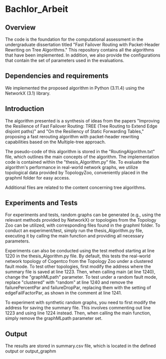 # Bachlor_Arbeit
## Overview
The code is the foundation for the computational assessment in the undergraduate dissertation titled "Fast Failover Routing with Packet-Header Rewriting on Tree Algorithms." This repository contains all the algorithms that have been implemented. In addition, we also provide the configurations that contain the set of parameters used in the evaluations.

## Dependencies and requirements
We implemented the proposed algorithm in Python (3.11.4) using the NetworkX (3.1) library.

## Introduction
The algorithm presented is a synthesis of ideas from the papers "Improving the Resilience of Fast Failover Routing: TREE (Tree Routing to Extend Edge disjoint paths)" and "On the Resiliency of Static Forwarding Tables," proposing a fast rerouting algorithm with packet-header rewriting capabilities based on the Multiple-tree approach.

The pseudo-code of this algorithm is stored in the "RoutingAlgorithm.txt" file, which outlines the main concepts of the algorithm. The implementation code is contained within the "thesis_Algorithm.py" file. To evaluate the algorithm's performance in real-world network graphs, we utilize topological data provided by TopologyZoo, conveniently placed in the graphml folder for easy access.

Additional files are related to the content concerning tree algorithms.

## Experiments and Tests
For experiments and tests, random graphs can be generated (e.g., using the relevant methods provided by NetworkX) or topologies from the Topology Zoo can be utilized, with corresponding files found in the graphml folder. To conduct an experiment/test, simply run the thesis_Algorithm.py file, executing it by calling the main function and providing all necessary parameters.

Experiments can also be conducted using the test method starting at line 1220 in the thesis_Algorithm.py file. By default, this tests the real-world network topology of Cogentco from the Topology Zoo under a clustered fault mode. To test other topologies, first modify the address where the summary file is saved at line 1223. Then, when calling main (at line 1240), change the "graphMLpath" parameter. To test under a random fault mode, replace "clustered" with "random" at line 1240 and remove the failurePercentPar and failureDropPar, replacing them with the setting of edgeFailFactorPar, as shown in the comment at line 1241.

To experiment with synthetic random graphs, you need to first modify the address for saving the summary file. This involves commenting out line 1223 and using line 1224 instead. Then, when calling the main function, simply remove the graphMLpath parameter set.

## Output
The results are stored in summary.csv file, which is located in the defined output or output_graphm
